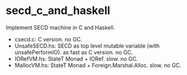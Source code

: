 # secd_c_and_haskell
Implement SECD machine in C and Haskell.

- csecd.c: C version. no GC.
- UnsafeSECD.hs: SECD as top level mutable variable (with unsafePerformIO). as fast as C version. no GC.
- IORefVM.hs: StateT Monad + IORef. slow. no GC.
- MallocVM.hs: StateT Monad + Foreign.Marshal.Alloc. slow. no GC.